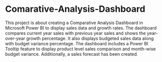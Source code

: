 # Comarative-Analysis-Dashboard

This project is about creating a Comparative Analysis Dashboard in Microsoft Power BI to display sales data and growth rates. The dashboard compares current year sales with previous year sales and shows the year-over-year growth percentage. It also displays budgeted sales data along with budget variance percentage. The dashboard includes a Power BI Tooltip feature to display product level sales comparison and month-wise budget variance. Additionally, a sales forecast has been created.
